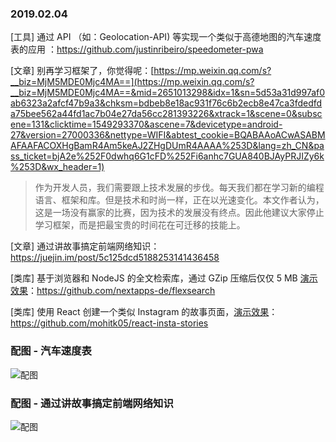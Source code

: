 ### 2019.02.04

[工具] 通过 API （如：Geolocation-API) 等实现一个类似于高德地图的汽车速度表的应用 ：<https://github.com/justinribeiro/speedometer-pwa>

[文章] 别再学习框架了，你觉得呢：[https://mp.weixin.qq.com/s?__biz=MjM5MDE0Mjc4MA==](https://mp.weixin.qq.com/s?__biz=MjM5MDE0Mjc4MA==&mid=2651013298&idx=1&sn=5d53a31d997af0ab6323a2afcf47b9a3&chksm=bdbeb8e18ac931f76c6b2ecb8e47ca3fdedfda75bee562a44fd1ac7b04e27da56cc281393226&xtrack=1&scene=0&subscene=131&clicktime=1549293370&ascene=7&devicetype=android-27&version=27000336&nettype=WIFI&abtest_cookie=BQABAAoACwASABMAFAAFACOXHgBamR4Am5keAJ2ZHgDUmR4AAAA%253D&lang=zh_CN&pass_ticket=bjA2e%252F0dwhq6G1cFD%252Fi6anhc7GUA840BJAyPRJIZy6k%253D&wx_header=1)
> 作为开发人员，我们需要跟上技术发展的步伐。每天我们都在学习新的编程语言、框架和库。但是技术和时尚一样，正在以光速变化。本文作者认为，这是一场没有赢家的比赛，因为技术的发展没有终点。因此他建议大家停止学习框架，而是把最宝贵的时间花在可迁移的技能上。

[文章] 通过讲故事搞定前端网络知识：<https://juejin.im/post/5c125dcd5188253141436458>

[类库] 基于浏览器和 NodeJS 的全文检索库，通过 GZip 压缩后仅仅 5 MB [演示效果](https://raw.githack.com/nextapps-de/flexsearch/master/demo/autocomplete.html)：<https://github.com/nextapps-de/flexsearch>

[类库] 使用 React 创建一个类似 Instagram 的故事页面，[演示效果](https://mohitk05.github.io/react-insta-stories/)：<https://github.com/mohitk05/react-insta-stories>

### 配图 - 汽车速度表
![配图](https://user-images.githubusercontent.com/643503/49669717-0fbc7180-fa17-11e8-84a3-17c74c2d87a1.jpg)

### 配图 - 通过讲故事搞定前端网络知识
![配图](https://user-gold-cdn.xitu.io/2018/12/13/167a83b603a15edb?imageView2/0/w/1280/h/960/format/webp/ignore-error/1)
